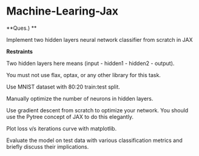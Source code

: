 # Machine-Learing-Jax


**Ques.) **

Implement two hidden layers neural network classifier from scratch in JAX

**Restraints**

Two hidden layers here means (input - hidden1 - hidden2 - output).

You must not use flax, optax, or any other library for this task.

Use MNIST dataset with 80:20 train:test split.

Manually optimize the number of neurons in hidden layers.

Use gradient descent from scratch to optimize your network. You should use the Pytree concept of JAX to do this elegantly.

Plot loss v/s iterations curve with matplotlib.

Evaluate the model on test data with various classification metrics and briefly discuss their implications.

